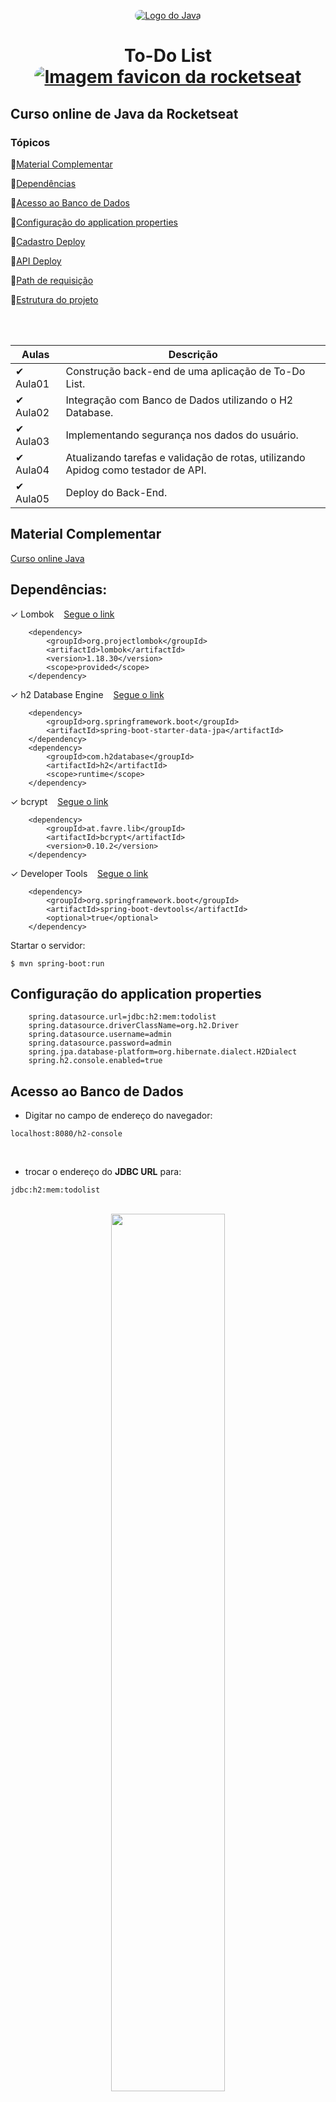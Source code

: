 <p align="center">
  <a href="https://www.notion.so/Curso-de-Java-d4a7859f8ad74147bfeb44ed787031d8" rel="nofollow noopener noreferrer" target="_blank"><img src="img/home.jpg" alt="Logo do Java" style="border-radius:16px"></a>
</p>

<h1 align="center">To-Do List <a href="https://www.notion.so/Curso-de-Java-d4a7859f8ad74147bfeb44ed787031d8" rel="nofollow noopener noreferrer" alt="Material complementar" target="_blank"><img style="border-radius:16px !important" src="img/favicon.ico" alt="Imagem favicon da rocketseat"></a> </h1>

## Curso online de Java da Rocketseat

### Tópicos

:small_blue_diamond:[Material Complementar](#material-complementar)

:small_blue_diamond:[Dependências](#dependências)

:small_blue_diamond:[Acesso ao Banco de Dados](#acesso-ao-banco-de-dados)

:small_blue_diamond:[Configuração do application properties](#Configuração-do-application-properties)

:small_blue_diamond:[Cadastro Deploy](#cadastro-deploy)

:small_blue_diamond:[API Deploy](#api-deploy)

:small_blue_diamond:[Path de requisição](#path-de-requisição)

:small_blue_diamond:[Estrutura do projeto](#estrutura-do-projeto)

<br><br>

| Aulas           | Descrição                                                                         |
| --------------- | --------------------------------------------------------------------------------- |
| &#10004; Aula01 | Construção back-end de uma aplicação de To-Do List.                               |
| &#10004; Aula02 | Integração com Banco de Dados utilizando o H2 Database.                           |
| &#10004; Aula03 | Implementando segurança nos dados do usuário.                                     |
| &#10004; Aula04 | Atualizando tarefas e validação de rotas, utilizando Apidog como testador de API. |
| &#10004; Aula05 | Deploy do Back-End.                                                               |

## Material Complementar

[Curso online Java](https://www.notion.so/Curso-de-Java-d4a7859f8ad74147bfeb44ed787031d8)

## Dependências:

&#10003; Lombok &nbsp;&nbsp;&nbsp;[Segue o link](https://projectlombok.org/setup/maven)

        <dependency>
            <groupId>org.projectlombok</groupId>
            <artifactId>lombok</artifactId>
            <version>1.18.30</version>
            <scope>provided</scope>
        </dependency>

&#10003; h2 Database Engine &nbsp;&nbsp;&nbsp;[Segue o link](https://www.baeldung.com/spring-boot-h2-database)

        <dependency>
            <groupId>org.springframework.boot</groupId>
            <artifactId>spring-boot-starter-data-jpa</artifactId>
        </dependency>
        <dependency>
            <groupId>com.h2database</groupId>
            <artifactId>h2</artifactId>
            <scope>runtime</scope>
        </dependency>

&#10003; bcrypt &nbsp;&nbsp;&nbsp;[Segue o link](https://github.com/patrickfav/bcrypt)

        <dependency>
            <groupId>at.favre.lib</groupId>
            <artifactId>bcrypt</artifactId>
            <version>0.10.2</version>
        </dependency>

&#10003; Developer Tools &nbsp;&nbsp;&nbsp;[Segue o link](https://docs.spring.io/spring-boot/docs/1.5.16.RELEASE/reference/html/using-boot-devtools.html)

        <dependency>
            <groupId>org.springframework.boot</groupId>
            <artifactId>spring-boot-devtools</artifactId>
            <optional>true</optional>
        </dependency>

Startar o servidor:
```
$ mvn spring-boot:run
```

## Configuração do application properties

```
    spring.datasource.url=jdbc:h2:mem:todolist
    spring.datasource.driverClassName=org.h2.Driver
    spring.datasource.username=admin
    spring.datasource.password=admin
    spring.jpa.database-platform=org.hibernate.dialect.H2Dialect
    spring.h2.console.enabled=true
```

## Acesso ao Banco de Dados

-   Digitar no campo de endereço do navegador: <br>

```
localhost:8080/h2-console
```

<br>

-   trocar o endereço do <strong>JDBC URL</strong> para:<br>

```
jdbc:h2:mem:todolist
```

<br>

<div align="center"><img src="img/h2-console.png" width="60%"></div>

## Cadastro Deploy
[render.com](https://render.com/)

<br>

## API Deploy
[todolist](https://rocketseat-todolist-java-1fmi.onrender.com)

<br>

## Path de requisição

&#10003; Cadastro de usuários
```
https://rocketseat-todolist-java-1fmi.onrender.com/users
```
&#10003; Cadastro de tarefas
```
https://rocketseat-todolist-java-1fmi.onrender.com/tasks
```
&#10003; Listando tarefas
```
https://rocketseat-todolist-java-1fmi.onrender.com/tasks
```
&#10003; Atualizando tarefas
```
https://rocketseat-todolist-java-1fmi.onrender.com/id
```
<br>

## Estrutura do projeto

<div><img src="img/README.png" width="90%"></div><br>
<div><img src="img/manage-environments.png" width="90%"></div><br>
<div><img src="img/post-tasks.png"width="90%"></div><br>
<div><img src="img/get-tasks.png" width="90%"></div><br>
<div><img src="img/put-tasks.png" width="90%"></div><br>
<div><img src="img/render.png" width="90%"></div>

